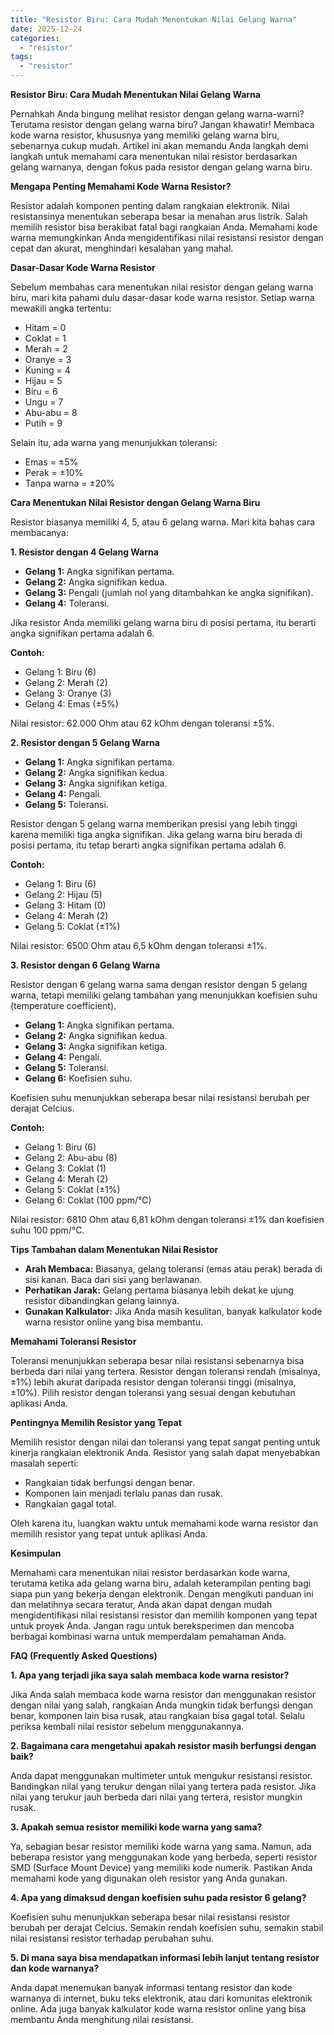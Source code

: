 ```yaml
---
title: "Resistor Biru: Cara Mudah Menentukan Nilai Gelang Warna"
date: 2025-12-24
categories: 
  - "resistor"
tags: 
  - "resistor"
---
```


**Resistor Biru: Cara Mudah Menentukan Nilai Gelang Warna**

Pernahkah Anda bingung melihat resistor dengan gelang warna-warni? Terutama resistor dengan gelang warna biru? Jangan khawatir! Membaca kode warna resistor, khususnya yang memiliki gelang warna biru, sebenarnya cukup mudah. Artikel ini akan memandu Anda langkah demi langkah untuk memahami cara menentukan nilai resistor berdasarkan gelang warnanya, dengan fokus pada resistor dengan gelang warna biru.

**Mengapa Penting Memahami Kode Warna Resistor?**

Resistor adalah komponen penting dalam rangkaian elektronik. Nilai resistansinya menentukan seberapa besar ia menahan arus listrik. Salah memilih resistor bisa berakibat fatal bagi rangkaian Anda. Memahami kode warna memungkinkan Anda mengidentifikasi nilai resistansi resistor dengan cepat dan akurat, menghindari kesalahan yang mahal.

**Dasar-Dasar Kode Warna Resistor**

Sebelum membahas cara menentukan nilai resistor dengan gelang warna biru, mari kita pahami dulu dasar-dasar kode warna resistor. Setiap warna mewakili angka tertentu:

- Hitam = 0
- Coklat = 1
- Merah = 2
- Oranye = 3
- Kuning = 4
- Hijau = 5
- Biru = 6
- Ungu = 7
- Abu-abu = 8
- Putih = 9

Selain itu, ada warna yang menunjukkan toleransi:

- Emas = ±5%
- Perak = ±10%
- Tanpa warna = ±20%

**Cara Menentukan Nilai Resistor dengan Gelang Warna Biru**

Resistor biasanya memiliki 4, 5, atau 6 gelang warna. Mari kita bahas cara membacanya:

**1\. Resistor dengan 4 Gelang Warna**

- **Gelang 1:** Angka signifikan pertama.
- **Gelang 2:** Angka signifikan kedua.
- **Gelang 3:** Pengali (jumlah nol yang ditambahkan ke angka signifikan).
- **Gelang 4:** Toleransi.

Jika resistor Anda memiliki gelang warna biru di posisi pertama, itu berarti angka signifikan pertama adalah 6.

**Contoh:**

- Gelang 1: Biru (6)
- Gelang 2: Merah (2)
- Gelang 3: Oranye (3)
- Gelang 4: Emas (±5%)

Nilai resistor: 62.000 Ohm atau 62 kOhm dengan toleransi ±5%.

**2\. Resistor dengan 5 Gelang Warna**

- **Gelang 1:** Angka signifikan pertama.
- **Gelang 2:** Angka signifikan kedua.
- **Gelang 3:** Angka signifikan ketiga.
- **Gelang 4:** Pengali.
- **Gelang 5:** Toleransi.

Resistor dengan 5 gelang warna memberikan presisi yang lebih tinggi karena memiliki tiga angka signifikan. Jika gelang warna biru berada di posisi pertama, itu tetap berarti angka signifikan pertama adalah 6.

**Contoh:**

- Gelang 1: Biru (6)
- Gelang 2: Hijau (5)
- Gelang 3: Hitam (0)
- Gelang 4: Merah (2)
- Gelang 5: Coklat (±1%)

Nilai resistor: 6500 Ohm atau 6,5 kOhm dengan toleransi ±1%.

**3\. Resistor dengan 6 Gelang Warna**

Resistor dengan 6 gelang warna sama dengan resistor dengan 5 gelang warna, tetapi memiliki gelang tambahan yang menunjukkan koefisien suhu (temperature coefficient).

- **Gelang 1:** Angka signifikan pertama.
- **Gelang 2:** Angka signifikan kedua.
- **Gelang 3:** Angka signifikan ketiga.
- **Gelang 4:** Pengali.
- **Gelang 5:** Toleransi.
- **Gelang 6:** Koefisien suhu.

Koefisien suhu menunjukkan seberapa besar nilai resistansi berubah per derajat Celcius.

**Contoh:**

- Gelang 1: Biru (6)
- Gelang 2: Abu-abu (8)
- Gelang 3: Coklat (1)
- Gelang 4: Merah (2)
- Gelang 5: Coklat (±1%)
- Gelang 6: Coklat (100 ppm/°C)

Nilai resistor: 6810 Ohm atau 6,81 kOhm dengan toleransi ±1% dan koefisien suhu 100 ppm/°C.

**Tips Tambahan dalam Menentukan Nilai Resistor**

- **Arah Membaca:** Biasanya, gelang toleransi (emas atau perak) berada di sisi kanan. Baca dari sisi yang berlawanan.
- **Perhatikan Jarak:** Gelang pertama biasanya lebih dekat ke ujung resistor dibandingkan gelang lainnya.
- **Gunakan Kalkulator:** Jika Anda masih kesulitan, banyak kalkulator kode warna resistor online yang bisa membantu.

**Memahami Toleransi Resistor**

Toleransi menunjukkan seberapa besar nilai resistansi sebenarnya bisa berbeda dari nilai yang tertera. Resistor dengan toleransi rendah (misalnya, ±1%) lebih akurat daripada resistor dengan toleransi tinggi (misalnya, ±10%). Pilih resistor dengan toleransi yang sesuai dengan kebutuhan aplikasi Anda.

**Pentingnya Memilih Resistor yang Tepat**

Memilih resistor dengan nilai dan toleransi yang tepat sangat penting untuk kinerja rangkaian elektronik Anda. Resistor yang salah dapat menyebabkan masalah seperti:

- Rangkaian tidak berfungsi dengan benar.
- Komponen lain menjadi terlalu panas dan rusak.
- Rangkaian gagal total.

Oleh karena itu, luangkan waktu untuk memahami kode warna resistor dan memilih resistor yang tepat untuk aplikasi Anda.

**Kesimpulan**

Memahami cara menentukan nilai resistor berdasarkan kode warna, terutama ketika ada gelang warna biru, adalah keterampilan penting bagi siapa pun yang bekerja dengan elektronik. Dengan mengikuti panduan ini dan melatihnya secara teratur, Anda akan dapat dengan mudah mengidentifikasi nilai resistansi resistor dan memilih komponen yang tepat untuk proyek Anda. Jangan ragu untuk bereksperimen dan mencoba berbagai kombinasi warna untuk memperdalam pemahaman Anda.

**FAQ (Frequently Asked Questions)**

**1\. Apa yang terjadi jika saya salah membaca kode warna resistor?**

Jika Anda salah membaca kode warna resistor dan menggunakan resistor dengan nilai yang salah, rangkaian Anda mungkin tidak berfungsi dengan benar, komponen lain bisa rusak, atau rangkaian bisa gagal total. Selalu periksa kembali nilai resistor sebelum menggunakannya.

**2\. Bagaimana cara mengetahui apakah resistor masih berfungsi dengan baik?**

Anda dapat menggunakan multimeter untuk mengukur resistansi resistor. Bandingkan nilai yang terukur dengan nilai yang tertera pada resistor. Jika nilai yang terukur jauh berbeda dari nilai yang tertera, resistor mungkin rusak.

**3\. Apakah semua resistor memiliki kode warna yang sama?**

Ya, sebagian besar resistor memiliki kode warna yang sama. Namun, ada beberapa resistor yang menggunakan kode yang berbeda, seperti resistor SMD (Surface Mount Device) yang memiliki kode numerik. Pastikan Anda memahami kode yang digunakan oleh resistor yang Anda gunakan.

**4\. Apa yang dimaksud dengan koefisien suhu pada resistor 6 gelang?**

Koefisien suhu menunjukkan seberapa besar nilai resistansi resistor berubah per derajat Celcius. Semakin rendah koefisien suhu, semakin stabil nilai resistansi resistor terhadap perubahan suhu.

**5\. Di mana saya bisa mendapatkan informasi lebih lanjut tentang resistor dan kode warnanya?**

Anda dapat menemukan banyak informasi tentang resistor dan kode warnanya di internet, buku teks elektronik, atau dari komunitas elektronik online. Ada juga banyak kalkulator kode warna resistor online yang bisa membantu Anda menghitung nilai resistansi.

